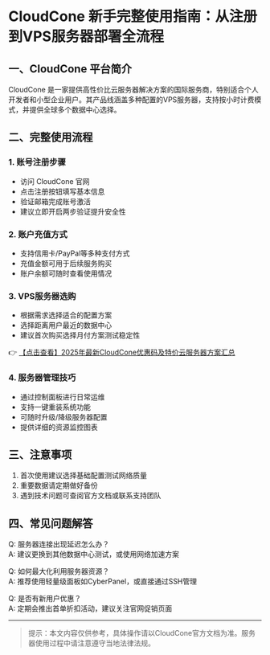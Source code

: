 # CloudCone 新手完整使用指南：从注册到VPS服务器部署全流程

## 一、CloudCone 平台简介
CloudCone 是一家提供高性价比云服务器解决方案的国际服务商，特别适合个人开发者和小型企业用户。其产品线涵盖多种配置的VPS服务器，支持按小时计费模式，并提供全球多个数据中心选择。

## 二、完整使用流程

### 1. 账号注册步骤
- 访问 CloudCone 官网
- 点击注册按钮填写基本信息
- 验证邮箱完成账号激活
- 建议立即开启两步验证提升安全性

### 2. 账户充值方式
- 支持信用卡/PayPal等多种支付方式
- 充值金额可用于后续服务购买
- 账户余额可随时查看使用情况

### 3. VPS服务器选购
- 根据需求选择适合的配置方案
- 选择距离用户最近的数据中心
- 建议首次购买选择月付方案测试稳定性

👉 [【点击查看】2025年最新CloudCone优惠码及特价云服务器方案汇总](https://bit.ly/Cloudcone)

### 4. 服务器管理技巧
- 通过控制面板进行日常运维
- 支持一键重装系统功能
- 可随时升级/降级服务器配置
- 提供详细的资源监控图表

## 三、注意事项
1. 首次使用建议选择基础配置测试网络质量
2. 重要数据请定期做好备份
3. 遇到技术问题可查阅官方文档或联系支持团队

## 四、常见问题解答
Q: 服务器连接出现延迟怎么办？  
A: 建议更换到其他数据中心测试，或使用网络加速方案

Q: 如何最大化利用服务器资源？  
A: 推荐使用轻量级面板如CyberPanel，或直接通过SSH管理

Q: 是否有新用户优惠？  
A: 定期会推出首单折扣活动，建议关注官网促销页面

---

> 提示：本文内容仅供参考，具体操作请以CloudCone官方文档为准。服务器使用过程中请注意遵守当地法律法规。